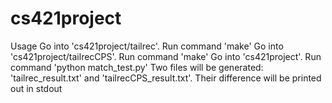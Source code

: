 # cs421project
Usage
Go into 'cs421project/tailrec'. Run command 'make'
Go into 'cs421project/tailrecCPS'. Run command 'make'
Go into 'cs421project'. Run command 'python match_test.py'
Two files will be generated: 'tailrec_result.txt' and 'tailrecCPS_result.txt'. Their difference will be printed out in stdout
